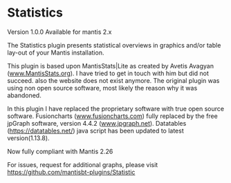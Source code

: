 # Statistics
Version 1.0.0
Available for mantis 2.x

The Statistics plugin presents statistical overviews in graphics and/or table lay-out of your Mantis installation.

This plugin is based upon MantisStats|Lite as created by Avetis Avagyan (www.MantisStats.org).
I have tried to get in touch with him but did not succeed. also the website does not exist anymore.
The original plugin was using non open source software, most likely the reason why it was abandoned.

In this plugin I have replaced the proprietary software with true open source software.
Fusioncharts (www.fusioncharts.com) fully replaced by the free jpGraph software, version 4.4.2 (www.jpgraph.net).
Datatables (https://datatables.net/) java script has been updated to latest version(1.13.8).

Now fully compliant with Mantis 2.26

For issues, request for additional graphs, please visit https://github.com/mantisbt-plugins/Statistic
